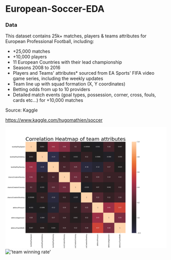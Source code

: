 # European-Soccer-EDA

### Data

This dataset contains 25k+ matches, players & teams attributes for European Professional Football, including:

* +25,000 matches<br/>
* +10,000 players<br/>
* 11 European Countries with their lead championship<br/>
* Seasons 2008 to 2016<br/>
* Players and Teams' attributes* sourced from EA Sports' FIFA video game series, including the weekly updates<br/>
* Team line up with squad formation (X, Y coordinates)<br/>
* Betting odds from up to 10 providers<br/>
* Detailed match events (goal types, possession, corner, cross, fouls, cards etc...) for +10,000 matches<br/>

Source: Kaggle

https://www.kaggle.com/hugomathien/soccer

![](images/teamheatmap.png)
!['team winning rate']('images/t_wr.png')